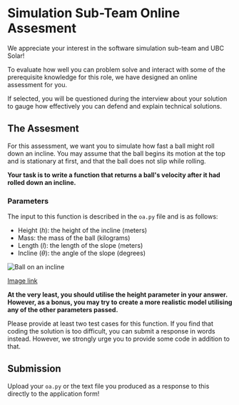 # Simulation Sub-Team Online Assesment

We appreciate your interest in the software simulation sub-team and UBC Solar!

To evaluate how well you can problem solve and interact with some of the prerequisite knowledge for this role, we have designed an online assessment for you.

If selected, you will be questioned during the interview about your solution to gauge how effectively you can defend and explain technical solutions.

## The Assesment
For this assessment, we want you to simulate how fast a ball might roll down an incline. You may assume that the ball begins its motion at the top and is stationary at first, and that the ball does not slip while rolling.

**Your task is to write a function that returns a ball's velocity after it had rolled down an incline.**

### Parameters

The input to this function is described in the `oa.py` file and is as follows:
- Height (_h_): the height of the incline (meters)
- Mass: the mass of the ball (kilograms)
- Length (_l_): the length of the slope (meters)
- Incline (_θ_): the angle of the slope (degrees)

![Ball on an incline](https://haygot.s3.amazonaws.com/questions/989666_bf94b67187c945ebbd8f5eda08768684.png)

[Image link](https://haygot.s3.amazonaws.com/questions/989666_bf94b67187c945ebbd8f5eda08768684.png)

**At the very least, you should utilise the height parameter in your answer. However, as a bonus, you may try to create a more realistic model utilising any of the other parameters passed.**

Please provide at least two test cases for this function.
If you find that coding the solution is too difficult, you can submit a response in words instead. However, we strongly urge you to provide some code in addition to that.

## Submission

Upload your `oa.py` or the text file you produced as a response to this directly to the application form!
